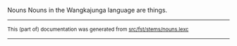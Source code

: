 Nouns
Nouns in the Wangkajunga language are things.

* * *

<small>This (part of) documentation was generated from [src/fst/stems/nouns.lexc](https://github.com/giellalt/lang-mpj/blob/main/src/fst/stems/nouns.lexc)</small>

---

